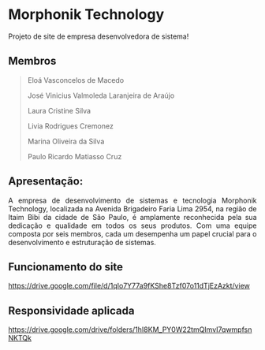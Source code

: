 # Morphonik Technology
Projeto de site de empresa desenvolvedora de sistema!

## Membros
> Eloá Vasconcelos de Macedo
> 
> José Vinicius Valmoleda Laranjeira de Araújo
> 
> Laura Cristine Silva
> 
> Livia Rodrigues Cremonez
> 
> Marina Oliveira da Silva
> 
> Paulo Ricardo Matiasso Cruz

## Apresentação:
<p align="justify">  A empresa de desenvolvimento de sistemas e tecnologia Morphonik Technology, localizada na Avenida Brigadeiro Faria Lima 2954, na região de Itaim Bibi da cidade de São Paulo, é amplamente reconhecida pela sua dedicação e qualidade em todos os seus produtos. Com uma equipe composta por seis membros, cada um desempenha um papel crucial para o desenvolvimento e estruturação de sistemas.</p>

## Funcionamento do site
https://drive.google.com/file/d/1qIo7Y77a9fKShe8Tzf07o11dTjEzAzkt/view

## Responsividade aplicada
https://drive.google.com/drive/folders/1hI8KM_PY0W22tmQImvI7qwmpfsnNKTQk

